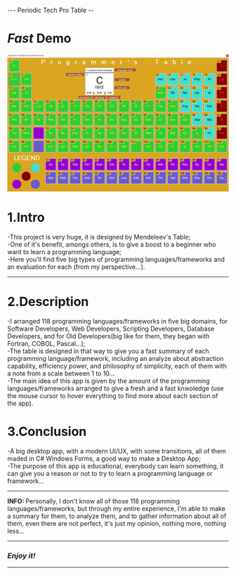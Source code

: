 --- Periodic Tech Pro Table --
# <b><em>Fast</em></b> Demo #

![Demo](https://github.com/horjarobert/PeriodicTechPro/blob/master/programmer'sTable.gif)
# 1.Intro #

-This project is very huge, it is designed by Mendeleev's Table;   
-One of it's benefit, amongs others, is to give a boost to a beginner who want to learn a programming language;   
-Here you'll find five big types of programming languages/frameworks and an evaluation for each (from my perspective...).   
***

# 2.Description #

-I arranged 118 programming languages/frameworks in five big domains, for Software Developers, Web Developers, Scripting Developers, Database Developers, and for Old Developers(big like for them, they began with Fortran, COBOL, Pascal...);  
-The table is designed in that way to give you a fast summary of each programming language/framework, including an analyze about abstraction capability, efficiency power, and philosophy of simplicity, each of them with a note from a scale between 1 to 10...    
-The main idea of this app is given by the amount of the programming languages/frameworks arranged to give a fresh and a fast knwoledge (use the mouse cursor to hover everything to find more about each section of the app).    

# 3.Conclusion #

-A big desktop app, with a modern UI/UX, with some transitions, all of them maded in C# Windows Forms, a good way to make a Desktop App;   
-The purpose of this app is educational, everybody can learn something, it can give you a reason or not to try to learn a programming language or framework...   
***

<b>INFO: </b>Personally, I don't know all of those 118 programming languages/frameworks, but through my entire experience, I'm able to make a summary for them, to analyze them, and to gather information about all of them, even there are not perfect, it's just my opinion, nothing more, nothing less...
***

### <em>Enjoy it!</em> ###
***
